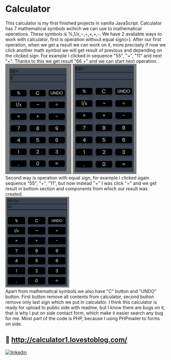
# Calculator

This calculator is my first finished projects in vanilla JavaScript. Calculator has 7 mathematical symbols wchich we can use to
mathematical operations. These symbols is %,1/x,¬,÷,×,+,-. We have 2 avaliable ways to work with calculator, first is operation without equal sign(=).
After our first operation, when we get a result we can work on it, more precisely if now we click another math symbol we will get result of previous and 
depending on the clicked sign. For example I clicked in sequence "55", "+", "11" and next "+". Thanks to this we get result "66 +" and we can start next operation.<br>
<img src="readme files/calc1.PNG" width="207">
<img src="readme files/calc2.PNG" width="200"><br>
Second way is operation with equal sign, for example I clicked again sequence "55", "+", "11", but now instead "+" I was click "=" and we get result in bottom section and components
from which our result was created.<br>
<img src="readme files/calc3.PNG" width="200"><br>
Apart from mathematical symbols we also have "C" button and "UNDO" button. First button remove all contents from calculator, second button remove only last sign which we put in calculator.
I think this calculator is ready for upload to public side with readme, but I know there are bugs on it, that is why I put on side contact form, which make it easier search any bug for me. Most part of the code
is PHP, because I using PHPmailer to forms on side.



## 🔗 http://calculator1.lovestoblog.com/
[![linkedin](https://img.shields.io/badge/linkedin-0A66C2?style=for-the-badge&logo=linkedin&logoColor=white)](https://www.linkedin.com/in/piotr-marci%C5%84czuk-648055268)
